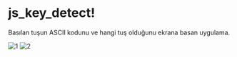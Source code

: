 # js_key_detect!  
Basılan tuşun ASCII kodunu ve hangi tuş olduğunu ekrana basan uygulama.  
  
![1](https://user-images.githubusercontent.com/92647890/181460151-02a28ccb-9749-4aee-80db-c96607a8ef88.png)
![2](https://user-images.githubusercontent.com/92647890/181460188-850af6ef-636e-4538-a862-265c57b66dee.png)

